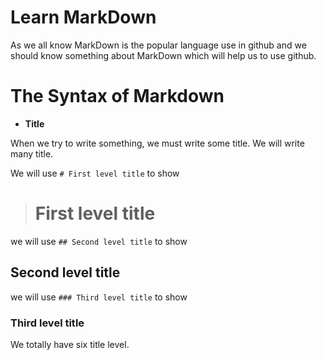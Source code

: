 # Learn MarkDown
As we all know MarkDown is the popular language use in github and we should know something about MarkDown which will help us to use github.

# The Syntax of Markdown
* **Title**

When we try to write something, we must write some title. We will write many title.

We will use `# First level title` to show
> # First level title

we will use `## Second level title` to show 
## Second level title

we will use `### Third level title` to show 
### Third level title

We totally have six title level.
